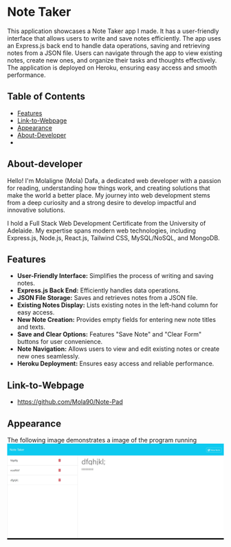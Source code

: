 # Note Taker 

This application showcases a Note Taker app I made. It has a user-friendly interface that allows users to write and save notes efficiently. The app uses an Express.js back end to handle data operations, saving and retrieving notes from a JSON file. Users can navigate through the app to view existing notes, create new ones, and organize their tasks and thoughts effectively. The application is deployed on Heroku, ensuring easy access and smooth performance.

## Table of Contents

- [Features](#features)
- [Link-to-Webpage](#Link-to-Webpage)
- [Appearance](#Appearance)
- [About-Developer](#About-developer)
- 


## About-developer

Hello! I'm Molaligne (Mola) Dafa, a dedicated web developer with a passion for reading, understanding how things work, and creating solutions that make the world a better place. My journey into web development stems from a deep curiosity and a strong desire to develop impactful and innovative solutions.

I hold a Full Stack Web Development Certificate from the University of Adelaide. My expertise spans modern web technologies, including Express.js, Node.js, React.js, Tailwind CSS, MySQL/NoSQL, and MongoDB.

## Features

- **User-Friendly Interface:** Simplifies the process of writing and saving notes.
- **Express.js Back End:** Efficiently handles data operations.
- **JSON File Storage:** Saves and retrieves notes from a JSON file.
- **Existing Notes Display:** Lists existing notes in the left-hand column for easy access.
- **New Note Creation:** Provides empty fields for entering new note titles and texts.
- **Save and Clear Options:** Features "Save Note" and "Clear Form" buttons for user convenience.
- **Note Navigation:** Allows users to view and edit existing notes or create new ones seamlessly.
- **Heroku Deployment:** Ensures easy access and reliable performance.  
 
  
## Link-to-Webpage
- https://github.com/Mola90/Note-Pad

## Appearance

The following image demonstrates a image of the program running
![Screenshot of webpage](./Develop/public/assets/images/Screen%20Capture%20009%20-%20Note%20Taker%20-%20localhost.jpg)